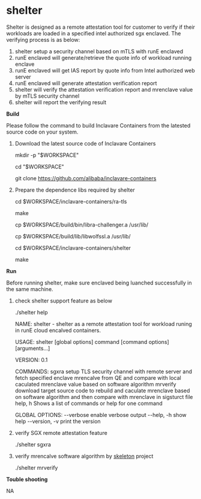 # shelter

Shelter is designed as a remote attestation tool for customer to verify if their workloads are loaded in a specified intel authorized sgx enclaved.
The verifying process is as below:
1. shelter setup a security channel based on mTLS with runE enclaved
2. runE enclaved will generate/retrieve the quote info of workload running enclave
3. runE enclaved will get IAS report by quote info from Intel authorized web server
4. runE enclaved will generate attestation verification report
5. shelter will verify the attestation verification report and mrenclave value by mTLS security channel
6. shelter will report the verifying result


**Build**

Please follow the command to build Inclavare Containers from the latested source code on your system.
1. Download the latest source code of Inclavare Containers

   mkdir -p "$WORKSPACE"

   cd "$WORKSPACE"

   git clone https://github.com/alibaba/inclavare-containers

2. Prepare the dependence libs required by shelter

   cd $WORKSPACE/inclavare-containers/ra-tls

   make

   cp $WORKSPACE/build/bin/libra-challenger.a /usr/lib/

   cp $WORKSPACE/build/lib/libwolfssl.a /usr/lib/

   cd $WORKSPACE/inclavare-containers/shelter

   make


**Run**

Before running shelter, make sure enclaved being luanched successfully in the same machine.
1. check shelter support feature as below

   ./shelter help

   NAME:
      shelter - shelter as a remote attestation tool for workload runing in runE cloud encalved containers.

   USAGE:
      shelter [global options] command [command options] [arguments...]

   VERSION:
      0.1

   COMMANDS:
      sgxra     setup TLS security channel with remote server and fetch specified enclave mrencalve from QE and compare with local caculated mrenclave value based on software algorithm
      mrverify  download target source code to rebuild and caculate mrenclave based on software algorithm and then compare with mrenclave in sigsturct file
      help, h   Shows a list of commands or help for one command

   GLOBAL OPTIONS:
      --verbose      enable verbose output
      --help, -h     show help
      --version, -v  print the version

2. verify SGX remote attestation feature

   ./shelter sgxra

3. verify mrencalve software algorithm by [skeleton](https://github.com/alibaba/inclavare-containers/tree/master/rune/libenclave/internal/runtime/pal/skeleton) project

   ./shelter mrverify

**Touble shooting**

   NA


